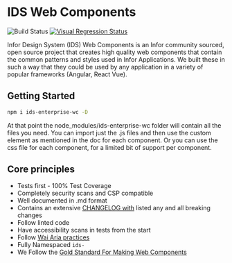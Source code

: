 # IDS Web Components

![Build Status](https://github.com/infor-design/enterprise-wc/workflows/Build%20Status/badge.svg?branch=master)
[![Visual Regression Status](https://percy.io/static/images/percy-badge.svg)](https://percy.io/Infor-Design-System/IDS-Web-Components)

Infor Design System (IDS) Web Components is an Infor community sourced, open source project that creates high quality web components that contain the common patterns and styles used in Infor Applications. We built these in such a way that they could be used by any application in a variety of popular frameworks (Angular, React Vue).

## Getting Started

```bash
npm i ids-enterprise-wc -D
```

At that point the node_modules/ids-enterprise-wc folder will contain all the files you need. You can import just the .js files and then use the custom element as mentioned in the doc for each component. Or you can use the css file for each component, for a limited bit of support per component.

## Core principles

- Tests first - 100% Test Coverage
- Completely security scans and CSP compatible
- Well documented in .md format
- Contains an extensive [CHANGELOG with](./doc/CHANGELOG.md) listed any and all breaking changes
- Follow linted code
- Have accessibility scans in tests from the start
- Follow [Wai Aria practices](https://www.w3.org/TR/wai-aria-practices-1.1/#keyboard-interaction-12)
- Fully Namespaced `ids-`
- We Follow the [Gold Standard For Making Web Components](https://github.com/webcomponents/gold-standard/wiki)
